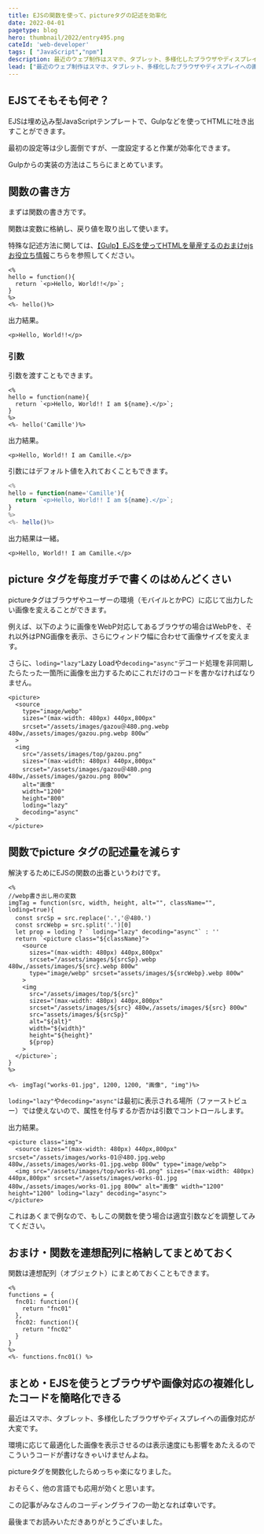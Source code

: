 ```yaml
---
title: EJSの関数を使って、pictureタグの記述を効率化
date: 2022-04-01
pagetype: blog
hero: thumbnail/2022/entry495.png
cateId: 'web-developer'
tags: [ "JavaScript","npm"]
description: 最近のウェブ制作はスマホ、タブレット、多様化したブラウザやディスプレイへの画像対応が大変です。画像やディスプレイの出し分けにpictureタグやsrcsetがだいぶ浸透してきましてきましたが、属性が多くて記述がしんどい！のでEJSで関数化して少ないコードで出力できるようにしました。そのコードのご紹介です。
lead: ["最近のウェブ制作はスマホ、タブレット、多様化したブラウザやディスプレイへの画像対応が大変です。","画像やディスプレイの出し分けにpictureタグやsrcsetがだいぶ浸透してきましたが、属性が多くて記述がしんどい！","のでEJSで関数化して少ないコードで出力できるようにしました。そのコードのご紹介です。"]
---
```

## EJSてそもそも何ぞ？

EJSは埋め込み型JavaScriptテンプレートで、Gulpなどを使ってHTMLに吐き出すことができます。

最初の設定等は少し面倒ですが、一度設定すると作業が効率化できます。

Gulpからの実装の方法はこちらにまとめています。

<card id="/blogs/entry459/"></card>

## 関数の書き方
まずは関数の書き方です。

関数は変数に格納し、戻り値を取り出して使います。

特殊な記述方法に関しては、[【Gulp】EJSを使ってHTMLを量産するのおまけejsお役立ち情報](http://localhost:8000/blogs/entry459/#%E3%81%8A%E3%81%BE%E3%81%91ejs%E3%81%8A%E5%BD%B9%E7%AB%8B%E3%81%A1%E6%83%85%E5%A0%B1)こちらを参照してください。

```js:title=EJS
<%
hello = function(){
  return `<p>Hello, World!!</p>`;
}
%>
<%- hello()%>
```
出力結果。
```html:title=HTML
<p>Hello, World!!</p>
```

### 引数
引数を渡すこともできます。
```js:title=EJS
<%
hello = function(name){
  return `<p>Hello, World!! I am ${name}.</p>`;
}
%>
<%- hello('Camille')%>
```
出力結果。
```html:title=HTML
<p>Hello, World!! I am Camille.</p>
```
引数にはデフォルト値を入れておくこともできます。
```js
<%
hello = function(name='Camille'){
  return `<p>Hello, World!! I am ${name}.</p>`;
}
%>
<%- hello()%>
```
出力結果は一緒。
```html:title=HTML
<p>Hello, World!! I am Camille.</p>
```

## picture タグを毎度ガチで書くのはめんどくさい
pictureタグはブラウザやユーザーの環境（モバイルとかPC）に応じて出力したい画像を変えることができます。

例えば、以下のように画像をWebP対応してあるブラウザの場合はWebPを、それ以外はPNG画像を表示、さらにウィンドウ幅に合わせて画像サイズを変えます。

さらに、`loding="lazy"`Lazy Loadや`decoding="async"`デコード処理を非同期したらたった一箇所に画像を出力するためにこれだけのコードを書かなければなりません。
```html:title=HTML
<picture>
  <source
    type="image/webp"
    sizes="(max-width: 480px) 440px,800px"
    srcset="/assets/images/gazou＠480.png.webp 480w,/assets/images/gazou.png.webp 800w"
  >
  <img
    src="/assets/images/top/gazou.png"
    sizes="(max-width: 480px) 440px,800px"
    srcset="/assets/images/gazou＠480.png 480w,/assets/images/gazou.png 800w"
    alt="画像"
    width="1200"
    height="800"
    loding="lazy"
    decoding="async"
  >
</picture>
```
<msg txt="カオス!!正気の沙汰じゃない！"></msg>

## 関数でpicture タグの記述量を減らす

解決するためにEJSの関数の出番というわけです。
```js:title=EJS
<%
//webp書き出し用の変数
imgTag = function(src, width, height, alt="", className="", loding=true){
  const srcSp = src.replace('.','＠480.')
  const srcWebp = src.split('.')[0]
  let prop = loding ? ` loding="lazy" decoding="async"` : ''
  return `<picture class="${className}">
    <source
      sizes="(max-width: 480px) 440px,800px"
      srcset="/assets/images/${srcSp}.webp 480w,/assets/images/${src}.webp 800w"
      type="image/webp" srcset="assets/images/${srcWebp}.webp 800w"
    >
    <img
      src="/assets/images/top/${src}"
      sizes="(max-width: 480px) 440px,800px"
      srcset="/assets/images/${src} 480w,/assets/images/${src} 800w"
      src="assets/images/${srcSp}"
      alt="${alt}"
      width="${width}"
      height="${height}"
      ${prop}
    >
  </picture>`;
}
%>

<%- imgTag("works-01.jpg", 1200, 1200, "画像", "img")%>
```
`loding="lazy"`や`decoding="async"`は最初に表示される場所（ファーストビュー）では使えないので、属性を付与するか否かは引数でコントロールします。

出力結果。
```html:title=HTML
<picture class="img">
  <source sizes="(max-width: 480px) 440px,800px" srcset="/assets/images/works-01＠480.jpg.webp 480w,/assets/images/works-01.jpg.webp 800w" type="image/webp">
  <img src="/assets/images/top/works-01.png" sizes="(max-width: 480px) 440px,800px" srcset="/assets/images/works-01.jpg 480w,/assets/images/works-01.jpg 800w" alt="画像" width="1200" height="1200" loding="lazy" decoding="async">
</picture>
```
これはあくまで例なので、もしこの関数を使う場合は適宜引数などを調整してみてください。

## おまけ・関数を連想配列に格納してまとめておく
関数は連想配列（オブジェクト）にまとめておくこともできます。

```js:title=EJS
<%
functions = {
  fnc01: function(){
    return "fnc01"
  },
  fnc02: function(){
    return "fnc02"
  }
}
%>
<%- functions.fnc01() %>
```
## まとめ・EJSを使うとブラウザや画像対応の複雑化したコードを簡略化できる

最近はスマホ、タブレット、多様化したブラウザやディスプレイへの画像対応が大変です。

環境に応じて最適化した画像を表示させるのは表示速度にも影響をあたえるのでこういうコードが書けなきゃいけませんよね。

<msg txt="いざコード書いてみたらすごく長いので正直嫌だな-と思ったのがきっかけ"></msg>

pictureタグを関数化したらめっちゃ楽になりました。

おそらく、他の言語でも応用が効くと思います。

この記事がみなさんのコーディングライフの一助となれば幸いです。

最後までお読みいただきありがとうございました。
